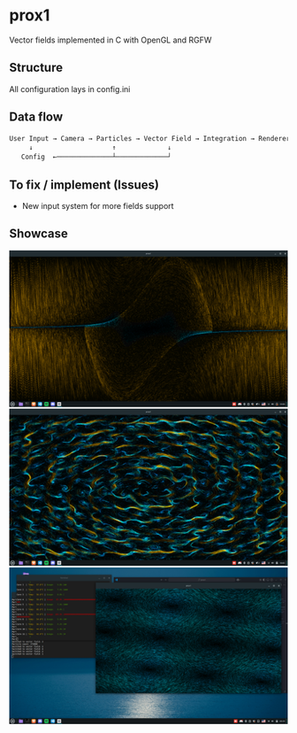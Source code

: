# prox1
Vector fields implemented in C with OpenGL and RGFW

## Structure
All configuration lays in config.ini

## Data flow
```txt
User Input → Camera → Particles → Vector Field → Integration → Renderer
     ↓                    ↑             ↓
   Config  ←──────────────┴─────────────┘
```

## To fix / implement (Issues)
- New input system for more fields support

## Showcase
<img src=".github/pic2.png" />
<img src=".github/pic3.png" />
<img src=".github/pic.png" />